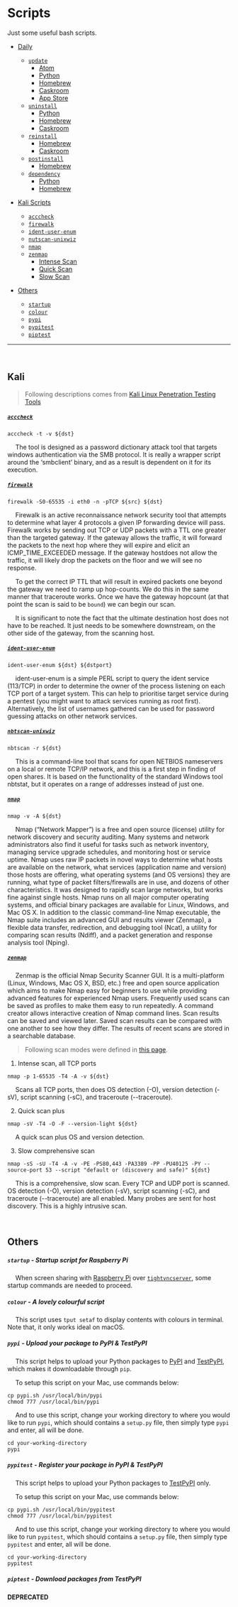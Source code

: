 # Scripts

Just some useful bash scripts.

- [Daily](https://github.com/JarryShaw/jsdaily)
    * [`update`](https://github.com/JarryShaw/jsdaily#update)
        - [Atom](https://github.com/JarryShaw/jsdaily#update_apm)
        - [Python](https://github.com/JarryShaw/jsdaily#update_pip)
        - [Homebrew](https://github.com/JarryShaw/jsdaily#update_brew)
        - [Caskroom](https://github.com/JarryShaw/jsdaily#update_cask)
        - [App Store](https://github.com/JarryShaw/jsdaily#update_apptore)
    * [`uninstall`](https://github.com/JarryShaw/jsdaily#uninstall)
        - [Python](https://github.com/JarryShaw/jsdaily#uninstall_pip)
        - [Homebrew](https://github.com/JarryShaw/jsdaily#uninstall_brew)
        - [Caskroom](https://github.com/JarryShaw/jsdaily#uninstall_cask)
    * [`reinstall`](https://github.com/JarryShaw/jsdaily#reinstall)
        - [Homebrew](https://github.com/JarryShaw/jsdaily#reinstall_brew)
        - [Caskroom](https://github.com/JarryShaw/jsdaily#reinstall_cask)
    * [`postinstall`](https://github.com/JarryShaw/jsdaily#postinstall)
        - [Homebrew](https://github.com/JarryShaw/jsdaily#postinstall_brew)
    * [`dependency`](https://github.com/JarryShaw/jsdaily#dependency)
        - [Python](https://github.com/JarryShaw/jsdaily#dependency_pip)
        - [Homebrew](https://github.com/JarryShaw/jsdaily#dependency_brew)

- [Kali Scripts](#kali)
    * [`acccheck`](#acccheck)
    * [`firewalk`](#firewalk)
    * [`ident-user-enum`](#ident-user-enum)
    * [`nutscan-unixwiz`](#nutscan-unixwiz)
    * [`nmap`](#nmap)
    * [`zenmap`](#zenmap)
        - [Intense Scan](#intense)
        - [Quick Scan](#quick)
        - [Slow Scan](#slow)

- [Others](#others)
    * [`startup`](#startup)
    * [`colour`](#colour)
    * [`pypi`](#pypi)
    * [`pypitest`](#pypitest)
    * [`piptest`](#piptest)


---------------------------------------------------------------------------------------------------


&nbsp;

<a name="kali"> </a>

## Kali

 > Following descriptions comes from [Kali Linux Penetration Testing Tools](https://tools.kali.org/)

<a name="acccheck"> </a>

##### [`acccheck`](https://labs.portcullis.co.uk/tools/acccheck/)

```
acccheck -t -v ${dst}
```

&emsp; The tool is designed as a password dictionary attack tool that targets windows authentication via the SMB protocol. It is really a wrapper script around the ‘smbclient’ binary, and as a result is dependent on it for its execution.

<a name="firewalk"> </a>

##### [`firewalk`](http://packetfactory.openwall.net/projects/firewalk/)

```
firewalk -S0-65535 -i eth0 -n -pTCP ${src} ${dst}
```

&emsp; Firewalk is an active reconnaissance network security tool that attempts to determine what layer 4 protocols a given IP forwarding device will pass. Firewalk works by sending out TCP or UDP packets with a TTL one greater than the targeted gateway. If the gateway allows the traffic, it will forward the packets to the next hop where they will expire and elicit an ICMP_TIME_EXCEEDED message. If the gateway hostdoes not allow the traffic, it will likely drop the packets on the floor and we will see no response.

&emsp; To get the correct IP TTL that will result in expired packets one beyond the gateway we need to ramp up hop-counts. We do this in the same manner that traceroute works. Once we have the gateway hopcount (at that point the scan is said to be `bound`) we can begin our scan.

&emsp; It is significant to note the fact that the ultimate destination host does not have to be reached. It just needs to be somewhere downstream, on the other side of the gateway, from the scanning host.

<a name="ident-user-enum"> </a>

##### [`ident-user-enum`](http://pentestmonkey.net/tools/user-enumeration/ident-user-enum)

```
ident-user-enum ${dst} ${dstport}
```

&emsp; ident-user-enum is a simple PERL script to query the ident service (113/TCP) in order to determine the owner of the process listening on each TCP port of a target system.
This can help to prioritise target service during a pentest (you might want to attack services running as root first). Alternatively, the list of usernames gathered can be used for password guessing attacks on other network services.

<a name="nbtscan-unixwiz"> </a>

##### [`nbtscan-unixwiz`](http://unixwiz.net/tools/nbtscan.html)

```
nbtscan -r ${dst}
```

&emsp; This is a command-line tool that scans for open NETBIOS nameservers on a local or remote TCP/IP network, and this is a first step in finding of open shares. It is based on the functionality of the standard Windows tool nbtstat, but it operates on a range of addresses instead of just one.

<a name="nmap"> </a>

##### [`nmap`](http://insecure.org/)

```
nmap -v -A ${dst}
```

&emsp; Nmap (“Network Mapper”) is a free and open source (license) utility for network discovery and security auditing. Many systems and network administrators also find it useful for tasks such as network inventory, managing service upgrade schedules, and monitoring host or service uptime. Nmap uses raw IP packets in novel ways to determine what hosts are available on the network, what services (application name and version) those hosts are offering, what operating systems (and OS versions) they are running, what type of packet filters/firewalls are in use, and dozens of other characteristics. It was designed to rapidly scan large networks, but works fine against single hosts. Nmap runs on all major computer operating systems, and official binary packages are available for Linux, Windows, and Mac OS X. In addition to the classic command-line Nmap executable, the Nmap suite includes an advanced GUI and results viewer (Zenmap), a flexible data transfer, redirection, and debugging tool (Ncat), a utility for comparing scan results (Ndiff), and a packet generation and response analysis tool (Nping).

<a name="zenmap"> </a>

##### [`zenmap`](https://nmap.org/zenmap/)

&emsp; Zenmap is the official Nmap Security Scanner GUI. It is a multi-platform (Linux, Windows, Mac OS X, BSD, etc.) free and open source application which aims to make Nmap easy for beginners to use while providing advanced features for experienced Nmap users. Frequently used scans can be saved as profiles to make them easy to run repeatedly. A command creator allows interactive creation of Nmap command lines. Scan results can be saved and viewed later. Saved scan results can be compared with one another to see how they differ. The results of recent scans are stored in a searchable database.

 > Following scan modes were defined in [this page](https://svn.nmap.org/nmap/zenmap/share/zenmap/config/scan_profile.usp).

<a name="intense"> </a>

1. Intense scan, all TCP ports

```
nmap -p 1-65535 -T4 -A -v ${dst}
```

&emsp; Scans all TCP ports, then does OS detection (-O), version detection (-sV), script scanning (-sC), and traceroute (--traceroute).

<a name="quick"> </a>

2. Quick scan plus

```
nmap -sV -T4 -O -F --version-light ${dst}
```

&emsp; A quick scan plus OS and version detection.

<a name="slow"> </a>

3. Slow comprehensive scan

```
nmap -sS -sU -T4 -A -v -PE -PS80,443 -PA3389 -PP -PU40125 -PY --source-port 53 --script "default or (discovery and safe)" ${dst}
```

&emsp; This is a comprehensive, slow scan. Every TCP and UDP port is scanned. OS detection (-O), version detection (-sV), script scanning (-sC), and traceroute (--traceroute) are all enabled. Many probes are sent for host discovery. This is a highly intrusive scan.

&nbsp;

<a name="others"> </a>

## Others

<a name="startup"> </a>

##### `startup` - Startup script for Raspberry Pi

&emsp; When screen sharing with [Raspberry Pi](https://raspberrypi.org/) over [`tightvncserver`](http://tightvnc.com), some startup commands are needed to proceed.

<a name="colour"> </a>

##### `colour` - A lovely colourful script

&emsp; This script uses `tput setaf` to display contents with colours in terminal. Note that, it only works ideal on macOS.

<a name="pypi"> </a>

##### `pypi` - Upload your package to PyPI & TestPyPI

&emsp; This script helps to upload your Python packages to [PyPI](http://pypi.org) and [TestPyPI](http://test.pypi.org), which makes it downloadable through `pip`.

&emsp; To setup this script on your Mac, use commands below:

```
cp pypi.sh /usr/local/bin/pypi
chmod 777 /usr/local/bin/pypi
```

&emsp; And to use this script, change your working directory to where you would like to run `pypi`, which should contains a `setup.py` file, then simply type `pypi` and enter, all will be done.

```
cd your-working-directory
pypi
```

<a name="pypitest"> </a>

##### `pypitest` - Register your package in PyPI & TestPyPI

&emsp; This script helps to upload your Python packages to [TestPyPI](http://test.pypi.org) only.

&emsp; To setup this script on your Mac, use commands below:

```
cp pypi.sh /usr/local/bin/pypitest
chmod 777 /usr/local/bin/pypitest
```

&emsp; And to use this script, change your working directory to where you would like to run `pypitest`, which should contains a `setup.py` file, then simply type `pypitest` and enter, all will be done.

```
cd your-working-directory
pypitest
```

<a name="piptest"> </a>

##### `piptest` - Download packages from TestPyPI

__DEPRECATED__
